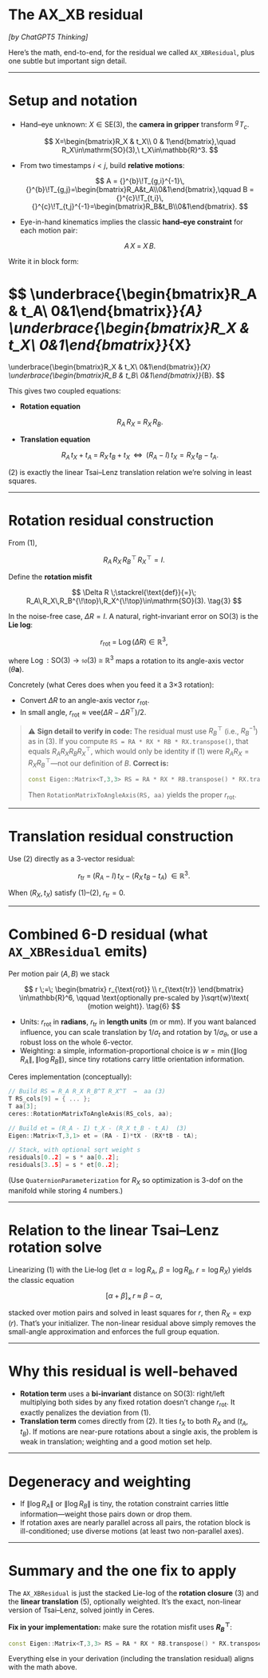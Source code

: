 # The AX_XB residual

*[by ChatGPT5 Thinking]*

Here’s the math, end-to-end, for the residual we called `AX_XBResidual`, plus one subtle but important sign detail.

---

# Setup and notation

* Hand–eye unknown: $X \in \mathrm{SE}(3)$, the **camera in gripper** transform $^{g}\!T_c$.

  $$
  X=\begin{bmatrix}R_X & t_X\\ 0 & 1\end{bmatrix},\quad R_X\in\mathrm{SO}(3),\ t_X\in\mathbb{R}^3.
  $$
* From two timestamps $i<j$, build **relative motions**:

  $$
  A = {}^{b}\!T_{g,i}^{-1}\,{}^{b}\!T_{g,j}=\begin{bmatrix}R_A&t_A\\0&1\end{bmatrix},\qquad
  B = {}^{c}\!T_{t,i}\,{}^{c}\!T_{t,j}^{-1}=\begin{bmatrix}R_B&t_B\\0&1\end{bmatrix}.
  $$
* Eye-in-hand kinematics implies the classic **hand–eye constraint** for each motion pair:

  $$
  A\,X \;=\; X\,B.
  $$

Write it in block form:

$$
\underbrace{\begin{bmatrix}R_A & t_A\\ 0&1\end{bmatrix}}_{A}
\underbrace{\begin{bmatrix}R_X & t_X\\ 0&1\end{bmatrix}}_{X}
=
\underbrace{\begin{bmatrix}R_X & t_X\\ 0&1\end{bmatrix}}_{X}
\underbrace{\begin{bmatrix}R_B & t_B\\ 0&1\end{bmatrix}}_{B}.
$$

This gives two coupled equations:

* **Rotation equation**

  $$
  R_A\,R_X \;=\; R_X\,R_B.
  \tag{1}
  $$
* **Translation equation**

  $$
  R_A\,t_X + t_A \;=\; R_X\,t_B + t_X
  \;\;\Longleftrightarrow\;\;
  (R_A-I)\,t_X = R_X\,t_B - t_A.
  \tag{2}
  $$

(2) is exactly the linear Tsai–Lenz translation relation we’re solving in least squares.

---

# Rotation residual construction

From (1),

$$
R_A\,R_X\,R_B^{\!\top}\,R_X^{\!\top}=I.
$$

Define the **rotation misfit**

$$
\Delta R \;\stackrel{\text{def}}{=}\; R_A\,R_X\,R_B^{\!\top}\,R_X^{\!\top}\in\mathrm{SO}(3).
\tag{3}
$$

In the noise-free case, $\Delta R=I$. A natural, right-invariant error on $\mathrm{SO}(3)$ is the **Lie log**:

$$
r_{\text{rot}} \;=\; \operatorname{Log}(\Delta R)\in\mathbb{R}^3,
\tag{4}
$$

where $\operatorname{Log}:\mathrm{SO}(3)\to\mathfrak{so}(3)\cong\mathbb{R}^3$ maps a rotation to its angle-axis vector ($\theta\mathbf{a}$).

Concretely (what Ceres does when you feed it a 3×3 rotation):

* Convert $\Delta R$ to an angle-axis vector $r_{\text{rot}}$.
* In small angle, $r_{\text{rot}}\approx \mathrm{vee}(\Delta R - \Delta R^\top)/2$.

> ⚠️ **Sign detail to verify in code:**
> The residual must use $R_B^{\!\top}$ (i.e., $R_B^{-1}$) as in (3).
> If you compute `RS = RA * RX * RB * RX.transpose()`, that equals $R_A R_X R_B R_X^\top$, which would only be identity if (1) were $R_A R_X = R_X R_B^{\!\top}$—not our definition of $B$.
> **Correct is:**
>
> ```cpp
> const Eigen::Matrix<T,3,3> RS = RA * RX * RB.transpose() * RX.transpose();
> ```
>
> Then `RotationMatrixToAngleAxis(RS, aa)` yields the proper $r_{\text{rot}}$.

---

# Translation residual construction

Use (2) directly as a 3-vector residual:

$$
r_{\text{tr}} \;=\; (R_A - I)\,t_X \;-\; (R_X\,t_B - t_A)\;\in\mathbb{R}^3.
\tag{5}
$$

When $(R_X,t_X)$ satisfy (1)–(2), $r_{\text{tr}}=0$.

---

# Combined 6-D residual (what `AX_XBResidual` emits)

Per motion pair $(A,B)$ we stack

$$
r \;=\; 
\begin{bmatrix}
r_{\text{rot}} \\ r_{\text{tr}}
\end{bmatrix}
\in\mathbb{R}^6,
\qquad
\text{optionally pre-scaled by }\sqrt{w}\text{ (motion weight)}.
\tag{6}
$$

* Units: $r_{\text{rot}}$ in **radians**, $r_{\text{tr}}$ in **length units** (m or mm).
  If you want balanced influence, you can scale translation by $1/\sigma_t$ and rotation by $1/\sigma_\theta$, or use a robust loss on the whole 6-vector.
* Weighting: a simple, information-proportional choice is $w=\min(\|\log R_A\|,\|\log R_B\|)$, since tiny rotations carry little orientation information.

Ceres implementation (conceptually):

```cpp
// Build RS = R_A R_X R_B^T R_X^T  →  aa (3)
T RS_cols[9] = { ... };
T aa[3];
ceres::RotationMatrixToAngleAxis(RS_cols, aa);

// Build et = (R_A - I) t_X - (R_X t_B - t_A)  (3)
Eigen::Matrix<T,3,1> et = (RA - I)*tX - (RX*tB - tA);

// Stack, with optional sqrt weight s
residuals[0..2] = s * aa[0..2];
residuals[3..5] = s * et[0..2];
```

(Use `QuaternionParameterization` for $R_X$ so optimization is 3-dof on the manifold while storing 4 numbers.)

---

# Relation to the linear Tsai–Lenz rotation solve

Linearizing (1) with the Lie‐log (let $\alpha=\log R_A,\ \beta=\log R_B,\ r=\log R_X$) yields the classic equation

$$
[\alpha+\beta]_\times\,r \;\approx\; \beta - \alpha,
\tag{7}
$$

stacked over motion pairs and solved in least squares for $r$, then $R_X=\exp(r)$. That’s your initializer. The non-linear residual above simply removes the small-angle approximation and enforces the full group equation.

---

# Why this residual is well-behaved

* **Rotation term** uses a **bi-invariant** distance on $\mathrm{SO}(3)$: right/left multiplying both sides by any fixed rotation doesn’t change $r_{\text{rot}}$. It exactly penalizes the deviation from (1).
* **Translation term** comes directly from (2). It ties $t_X$ to both $R_X$ and $(t_A,t_B)$.
  If motions are near-pure rotations about a single axis, the problem is weak in translation; weighting and a good motion set help.

---

# Degeneracy and weighting

* If $\| \log R_A\|$ or $\| \log R_B\|$ is tiny, the rotation constraint carries little information—weight those pairs down or drop them.
* If rotation axes are nearly parallel across all pairs, the rotation block is ill-conditioned; use diverse motions (at least two non-parallel axes).

---

# Summary and the one fix to apply

The `AX_XBResidual` is just the stacked Lie-log of the **rotation closure** (3) and the **linear translation** (5), optionally weighted. It’s the exact, non-linear version of Tsai–Lenz, solved jointly in Ceres.

**Fix in your implementation:** make sure the rotation misfit uses **$R_B^{\!\top}$**:

```cpp
const Eigen::Matrix<T,3,3> RS = RA * RX * RB.transpose() * RX.transpose();
```

Everything else in your derivation (including the translation residual) aligns with the math above.
